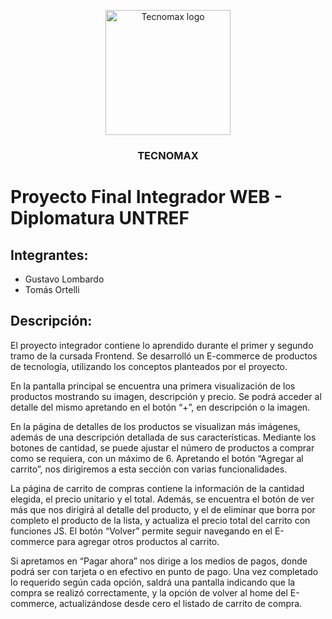 <p align="center">
  <a href="https://www.guarlo.com.ar/pi2/tecnomax/">
    <img src="https://guarlo.com.ar/pi2/tecnomax/img/logo.jpg" alt="Tecnomax logo" 
    width="200" height="200">
  </a>
</p>

<h3 align="center">TECNOMAX</h3>


# Proyecto Final Integrador WEB - Diplomatura UNTREF

## Integrantes:
-	Gustavo Lombardo
-	Tomás Ortelli

## Descripción:
El proyecto integrador contiene lo aprendido durante el primer y segundo tramo de la cursada Frontend. Se desarrolló un E-commerce de productos de tecnología, utilizando los conceptos planteados por el proyecto.

En la pantalla principal se encuentra una primera visualización de los productos mostrando su imagen, descripción y precio. Se podrá acceder al detalle del mismo apretando en el botón “+”, en descripción o la imagen. 

En la página de detalles de los productos se visualizan más imágenes, además de una descripción detallada de sus características. Mediante los botones de cantidad, se puede ajustar el número de productos a comprar como se requiera, con un máximo de 6. Apretando el botón “Agregar al carrito”, nos dirigiremos a esta sección con varias funcionalidades.

La página de carrito de compras contiene la información de la cantidad elegida, el precio unitario y el total. Además, se encuentra el botón de ver más que nos dirigirá al detalle del producto, y el de eliminar que borra por completo el producto de la lista, y actualiza el precio total del carrito con funciones JS. El botón “Volver” permite seguir navegando en el E-commerce para agregar otros productos al carrito.

Si apretamos en “Pagar ahora” nos dirige a los medios de pagos, donde podrá ser con tarjeta o en efectivo en punto de pago. Una vez completado lo requerido según cada opción, saldrá una pantalla indicando que la compra se realizó correctamente, y la opción de volver al home del E-commerce, actualizándose desde cero el listado de carrito de compra. 